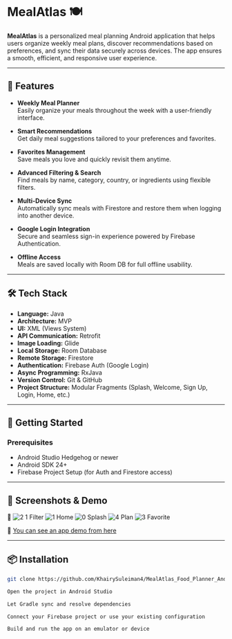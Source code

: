 # MealAtlas 🍽️

**MealAtlas** is a personalized meal planning Android application that helps users organize weekly meal plans, discover recommendations based on preferences, and sync their data securely across devices. The app ensures a smooth, efficient, and responsive user experience.

---

## 🌟 Features

- **Weekly Meal Planner**  
  Easily organize your meals throughout the week with a user-friendly interface.

- **Smart Recommendations**  
  Get daily meal suggestions tailored to your preferences and favorites.

- **Favorites Management**  
  Save meals you love and quickly revisit them anytime.

- **Advanced Filtering & Search**  
  Find meals by name, category, country, or ingredients using flexible filters.

- **Multi-Device Sync**  
  Automatically sync meals with Firestore and restore them when logging into another device.

- **Google Login Integration**  
  Secure and seamless sign-in experience powered by Firebase Authentication.

- **Offline Access**  
  Meals are saved locally with Room DB for full offline usability.

---

## 🛠️ Tech Stack

- **Language:** Java  
- **Architecture:** MVP  
- **UI:** XML (Views System)  
- **API Communication:** Retrofit  
- **Image Loading:** Glide  
- **Local Storage:** Room Database  
- **Remote Storage:** Firestore  
- **Authentication:** Firebase Auth (Google Login)  
- **Async Programming:** RxJava  
- **Version Control:** Git & GitHub  
- **Project Structure:** Modular Fragments (Splash, Welcome, Sign Up, Login, Home, etc.)

---

## 🚀 Getting Started

### Prerequisites

- Android Studio Hedgehog or newer  
- Android SDK 24+  
- Firebase Project Setup (for Auth and Firestore access)

---

## 📸 Screenshots & Demo

📸 ![2 1 Filter](https://github.com/user-attachments/assets/00e94c7e-834c-4bc9-981e-8043172f3715)
![1  Home](https://github.com/user-attachments/assets/6863213f-6f9e-42fd-b47b-fe8c1d0169d9)
![0  Splash](https://github.com/user-attachments/assets/20b71d59-1679-40bd-919b-9f3cb445c59c)
![4  Plan](https://github.com/user-attachments/assets/aa530e81-e2e7-4994-a4ec-d6face579e03)
![3  Favorite](https://github.com/user-attachments/assets/7c23f37d-e063-4424-833f-40dea34f8470)

🎥 [You can see an app demo from here](https://drive.google.com/drive/folders/1MCDRbiS_pKWhaUaRNYd-Q1ZpNuNIFCnd?usp=sharing)

---

## 📦 Installation

```bash
git clone https://github.com/KhairySuleiman4/MealAtlas_Food_Planner_Android_Application.git

Open the project in Android Studio

Let Gradle sync and resolve dependencies

Connect your Firebase project or use your existing configuration

Build and run the app on an emulator or device
